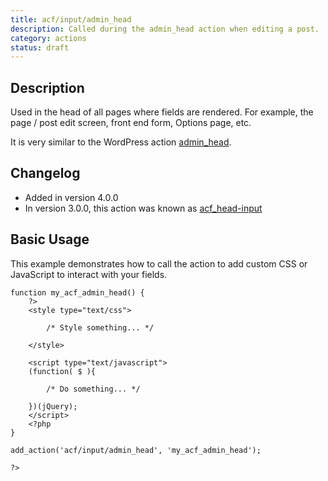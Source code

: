 ```yaml
---
title: acf/input/admin_head
description: Called during the admin_head action when editing a post.
category: actions
status: draft
---
```


## Description
Used in the head of all pages where fields are rendered. For example, the page / post edit screen, front end form, Options page, etc.

It is very similar to the WordPress action [admin_head](https://codex.wordpress.org/Plugin_API/Action_Reference/admin_head).

## Changelog
- Added in version 4.0.0
- In version 3.0.0, this action was known as [acf_head-input](https://www.advancedcustomfields.com/resources/actions/acf_head-input/)

## Basic Usage
This example demonstrates how to call the action to add custom CSS or JavaScript to interact with your fields.
```
function my_acf_admin_head() {
	?>
	<style type="text/css">

		/* Style something... */

	</style>

	<script type="text/javascript">
	(function( $ ){

		/* Do something... */

	})(jQuery);
	</script>
	<?php
}

add_action('acf/input/admin_head', 'my_acf_admin_head');

?>
```
